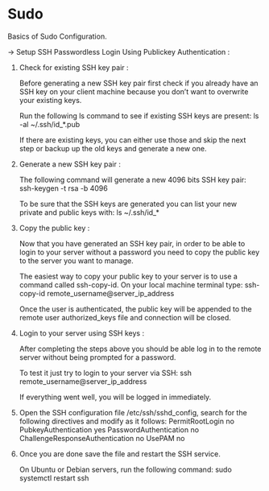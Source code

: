 # Sudo
Basics of Sudo Configuration.

-> Setup SSH Passwordless Login Using Publickey Authentication :
   
   01. Check for existing SSH key pair :

       Before generating a new SSH key pair first check if you already have an SSH key on your client machine because you don’t want to overwrite your          existing keys.

       Run the following ls command to see if existing SSH keys are present:
       ls -al ~/.ssh/id_*.pub
       
       If there are existing keys, you can either use those and skip the next step or backup up the old keys and generate a new one.
    
   02. Generate a new SSH key pair :
       
       The following command will generate a new 4096 bits SSH key pair:
       ssh-keygen -t rsa -b 4096
       
       To be sure that the SSH keys are generated you can list your new private and public keys with:
       ls ~/.ssh/id_*
       
   03. Copy the public key :
   
       Now that you have generated an SSH key pair, in order to be able to login to your server without a password you need to copy the public key to the        server you want to manage.

       The easiest way to copy your public key to your server is to use a command called ssh-copy-id. On your local machine terminal type:
       ssh-copy-id remote_username@server_ip_address
       
       Once the user is authenticated, the public key will be appended to the remote user authorized_keys file and connection will be closed.
       
   04. Login to your server using SSH keys :
    
       After completing the steps above you should be able log in to the remote server without being prompted for a password.

       To test it just try to login to your server via SSH:
       ssh remote_username@server_ip_address
       
       If everything went well, you will be logged in immediately.
       
   05. Open the SSH configuration file /etc/ssh/sshd_config, search for the following directives and modify as it follows:
       PermitRootLogin no
       PubkeyAuthentication yes
       PasswordAuthentication no
       ChallengeResponseAuthentication no
       UsePAM no
       
   06. Once you are done save the file and restart the SSH service.

       On Ubuntu or Debian servers, run the following command:
       sudo systemctl restart ssh
